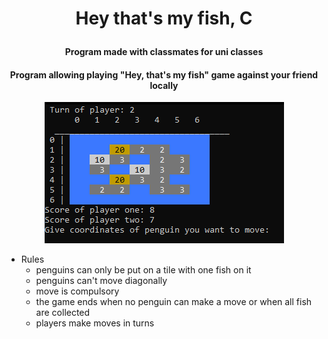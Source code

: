 
<h1 align="center">

  Hey that's my fish, C
  <br>
</h1>

<h4 align="center">Program made with classmates for uni classes</h4>
<h4 align="center">Program allowing playing "Hey, that's my fish" game against your friend locally</h4>

<div align="center">

 ![My Image](img/penguin_game.png)
 </div>
  
* Rules
  - penguins can only be put on a tile with one fish on it
  - penguins can't move diagonally
  - move is compulsory
  - the game ends when no penguin can make a move or when all fish are collected
  - players make moves in turns
  

